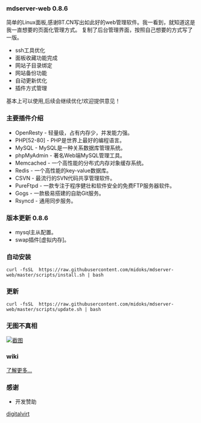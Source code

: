 ### mdserver-web 0.8.6
简单的Linux面板,感谢BT.CN写出如此好的web管理软件。我一看到，就知道这是我一直想要的页面化管理方式。
复制了后台管理界面，按照自己想要的方式写了一版。


* ssh工具优化
* 面板收藏功能完成
* 网站子目录绑定
* 网站备份功能
* 自动更新优化
* 插件方式管理

基本上可以使用,后续会继续优化!欢迎提供意见！


### 主要插件介绍
* OpenResty - 轻量级，占有内存少，并发能力强。
* PHP[52-80] - PHP是世界上最好的编程语言。
* MySQL - MySQL是一种关系数据库管理系统。
* phpMyAdmin - 著名Web端MySQL管理工具。
* Memcached - 一个高性能的分布式内存对象缓存系统。
* Redis - 一个高性能的key-value数据库。
* CSVN - 最流行的SVN代码共享管理软件。
* PureFtpd - 一款专注于程序健壮和软件安全的免费FTP服务器软件。
* Gogs - 一款极易搭建的自助Git服务。
* Rsyncd - 通用同步服务。


### 版本更新 0.8.6
* mysql主从配置。
* swap插件[虚拟内存]。



### 自动安装

```
curl -fsSL  https://raw.githubusercontent.com/midoks/mdserver-web/master/scripts/install.sh | bash
```

### 更新

```
curl -fsSL  https://raw.githubusercontent.com/midoks/mdserver-web/master/scripts/update.sh | bash
```

### 无图不真相
[![截图](/route/static/mdw.jpg)](/route/static/mdw.jpg)

### wiki
[了解更多...](https://github.com/midoks/mdserver-web/wiki)


### 感谢

- 开发赞助

[digitalvirt](https://digitalvirt.com/)

